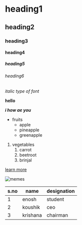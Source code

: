 # heading1
## heading2
### heading3
#### heading4
##### heading5
###### heading6

*italic type of font* 

**hello**

***i how ae you***

* fruits
  * apple
  * pineapple
  * greenapple

1. vegetables
    1. carrot
    2. beetroot
    3. brinjal
    
[learn more](https://www.google.com/)

![memes](https://encrypted-tbn0.gstatic.com/images?q=tbn:ANd9GcS4XA04Jbe5xc8nqfJ2ki2gE7J1RswIvhZFLg&usqp=CAU)

s.no|name|designation
-----|----|-----------
1|enosh|student
2|koushik|ceo
3|krishana|chairman
